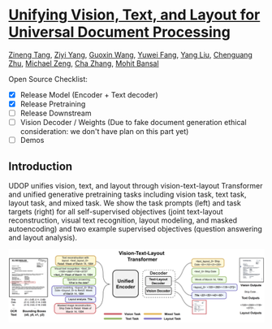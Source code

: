 # [Unifying Vision, Text, and Layout for Universal Document Processing](https://arxiv.org/pdf/2212.02623)
[Zineng Tang](https://zinengtang.github.io/),
[Ziyi Yang](https://www.microsoft.com/en-us/research/people/ziyiyang/),
[Guoxin Wang](https://www.guoxwang.com/),
[Yuwei Fang](https://www.microsoft.com/en-us/research/people/yuwfan/),
[Yang Liu](https://nlp-yang.github.io/),
[Chenguang Zhu](https://cs.stanford.edu/people/cgzhu/),
[Michael Zeng](https://www.microsoft.com/en-us/research/people/nzeng/),
[Cha Zhang](https://www.microsoft.com/en-us/research/people/chazhang/),
[Mohit Bansal](https://www.cs.unc.edu/~mbansal/)
              

Open Source Checklist:

- [x] Release Model (Encoder + Text decoder)
- [x] Release Pretraining
- [ ] Release Downstream
- [ ] Vision Decoder / Weights (Due to fake document generation ethical consideration: we don't have plan on this part yet)
- [ ] Demos

## Introduction 

UDOP unifies vision, text, and layout through vision-text-layout Transformer and unified generative pretraining tasks including
vision task, text task, layout task, and mixed task. We show the task prompts (left) and task targets (right) for all self-supervised objectives
(joint text-layout reconstruction, visual text recognition, layout modeling, and masked autoencoding) and two example supervised objectives
(question answering and layout analysis).

<p align="center">
  <img align="middle" width="800" src="udop.png"/>
</p>

